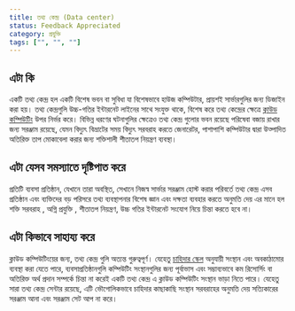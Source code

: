 ```yaml
---
title: তথ্য কেন্দ্র (Data center) 
status: Feedback Appreciated
category: প্রযুক্তি
tags: ["", "", ""]
---
```


## এটা কি

একটি তথ্য কেন্দ্র হল একটি বিশেষ ভবন বা সুবিধা যা বিশেষভাবে হাউজ কম্পিউটার, প্রায়শই সার্ভারগুলির জন্য ডিজাইন করা হয়।
তথ্য কেন্দ্রগুলি উচ্চ-গতির ইন্টারনেট লাইনের সাথে সংযুক্ত থাকে,
বিশেষ করে তথ্য কেন্দ্রের ক্ষেত্রে [ক্লাউড কম্পিউটিং](bn/cloud-computing/) উপর নির্ভর করে।
বিভিন্ন ধরণের  ঘটনাগুলির ক্ষেত্রেও তথ্য কেন্দ্র গুলোর ভবন রয়েছে  পরিষেবা বজায় রাখার জন্য সরঞ্জাম রয়েছে,
যেমন  বিদ্যুৎ বিভ্রাটের সময় বিদ্যুৎ সরবরাহ করতে জেনারেটর, পাশাপাশি কম্পিউটার দ্বারা উত্পাদিত অতিরিক্ত তাপ মোকাবেলা করার জন্য শক্তিশালী শীতাতপ নিয়ন্ত্রণ ব্যবস্থা।

## এটা যেসব সমস্যাতে দৃষ্টিপাত করে

প্রতিটি ব্যবসা প্রতিষ্ঠান, যেখানে তারা অবস্থিত, সেখানে নিজস্ব সার্ভার সরঞ্জাম হোস্ট করার পরিবর্তে 
তথ্য কেন্দ্র এসব প্রতিষ্ঠান এবং ব্যক্তিদের বড় পরিসরে তথ্য ব্যবস্থাপনার বিশেষ জ্ঞান এবং দক্ষতা ব্যবহার করতে অনুমতি দেয়
এর মানে হল শক্তি সরবরাহ , অগ্নি প্রযুক্তি , শীতাতপ নিয়ন্ত্রণ, উচ্চ গতির ইন্টারনেট সংযোগ নিয়ে চিন্তা করতে হবে না। 

## এটা কিভাবে সাহায্য করে

ক্লাউড কম্পিউটিংয়ের জন্য, তথ্য কেন্দ্র গুলি অত্যন্ত গুরুত্বপূর্ণ।
যেহেতু [চাহিদার স্কেল](bn/scalability/) অনুযায়ী সংস্থান এবং অবকাঠামোর ব্যবস্থা করা যেতে পারে,
ব্যবসাপ্রতিষ্ঠানগুলি কম্পিউটিং সংস্থানগুলির জন্য পূর্বাভাস এবং সম্ভাব্যভাবে কম রিসোর্সিং বা অতিরিক্ত অর্থ প্রদান সম্পর্কে চিন্তা না করেই একটি তথ্য কেন্দ্র এ  ক্লাউড কম্পিউটিং সংস্থান ভাড়া নিতে পারে।
যেহেতু সারা তথ্য কেন্দ্র সেন্টার রয়েছে,
এটি ভৌগোলিকভাবে চাহিদার কাছাকাছি সংস্থান সরবরাহের অনুমতি দেয়
সত্যিকারের সরঞ্জাম আনা এবং সরঞ্জাম সেট আপ না করে। 
